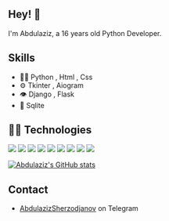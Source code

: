 ## Hey! 👋
I'm Abdulaziz, a 16 years old Python Developer.
## Skills
- 👨‍💻 Python , Html , Css
- ⚙️ Tkinter , Aiogram
- 👁️ Django , Flask
- 💽 Sqlite
## 👨‍💻 Technologies
<img src="https://img.shields.io/badge/Python-FFD43B?style=for-the-badge&logo=python&logoColor=blue" />
<img src="https://img.shields.io/badge/HTML5-E34F26?style=for-the-badge&logo=html5&logoColor=white" />
<img src="https://img.shields.io/badge/Django-092E20?style=for-the-badge&logo=django&logoColor=green" />
<img src="https://img.shields.io/badge/Flask-000000?style=for-the-badge&logo=flask&logoColor=white"/>
<img src="https://img.shields.io/badge/sublime_text-%23575757.svg?&style=for-the-badge&logo=sublime-text&logoColor=important" />
<img src="https://img.shields.io/badge/PyCharm-000000.svg?&style=for-the-badge&logo=PyCharm&logoColor=white" />
<img src="https://img.shields.io/badge/VSCode-0078D4?style=for-the-badge&logo=visual%20studio%20code&logoColor=white" />
<img src="https://img.shields.io/badge/Kali_Linux-557C94?style=for-the-badge&logo=kali-linux&logoColor=white" />
<img src="https://img.shields.io/badge/Windows_11-0078d4?style=for-the-badge&logo=windows-11&logoColor=white" />


[![Abdulaziz's GitHub stats](https://github-readme-stats.vercel.app/api?username=AbdulazizSherzodjanov&show_icons=true&theme=tokyonight)](https://github.com/AbdulazizSherzodjanov/github-readme-stats)

## Contact
- [AbdulazizSherzodjanov](https://t.me/PyCoder_off1cial) on Telegram
